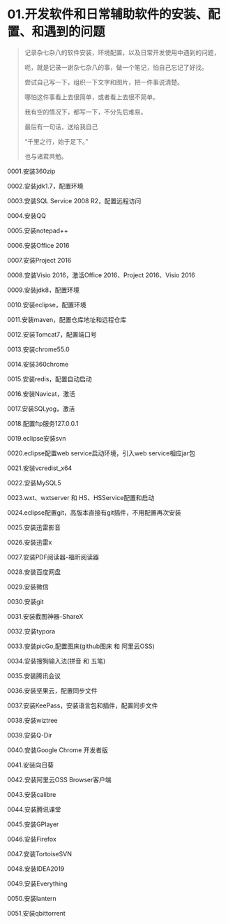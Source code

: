# 01.开发软件和日常辅助软件的安装、配置、和遇到的问题

> 记录杂七杂八的软件安装，环境配置，以及日常开发使用中遇到的问题，
>
> 呃，就是记录一谢杂七杂八的事，做一个笔记，怕自己忘记了好找。
>
> 尝试自己写一下，组织一下文字和图片，把一件事说清楚。
>
> 哪怕这件事看上去很简单，或者看上去很不简单。
>
> 我有空的情况下，都写一下，不分先后难易。
>
> 最后有一句话，送给我自己
>
> “千里之行，始于足下。”
>
> 也与诸君共勉。

0001.安装360zip

0002.安装jdk1.7，配置环境

0003.安装SQL Service 2008 R2，配置远程访问

0004.安装QQ

0005.安装notepad++

0006.安装Office 2016

0007.安装Project 2016

0008.安装Visio 2016，激活Office 2016、Project 2016、Visio 2016

0009.安装jdk8，配置环境

0010.安装eclipse，配置环境

0011.安装maven，配置仓库地址和远程仓库

0012.安装Tomcat7，配置端口号

0013.安装chrome55.0

0014.安装360chrome

0015.安装redis，配置自动启动

0016.安装Navicat，激活

0017.安装SQLyog，激活

0018.配置ftp服务127.0.0.1

0019.eclipse安装svn

0020.eclipse配置web service启动环境，引入web service相应jar包

0021.安装vcredist_x64

0022.安装MySQL5

0023.wxt、wxtserver 和 HS、HSService配置和启动

0024.eclipse配置git，高版本直接有git插件，不用配置再次安装

0025.安装迅雷影音

0026.安装迅雷x

0027.安装PDF阅读器-福昕阅读器

0028.安装百度网盘

0029.安装微信

0030.安装git

0031.安装截图神器-ShareX

0032.安装typora

0033.安装picGo,配置图床(github图床 和 阿里云OSS)

0034.安装搜狗输入法(拼音 和 五笔)

0035.安装腾讯会议

0036.安装坚果云，配置同步文件

0037.安装KeePass，安装语言包和插件，配置同步文件

0038.安装wiztree

0039.安装Q-Dir

0040.安装Google Chrome 开发者版

0041.安装向日葵

0042.安装阿里云OSS Browser客户端

0043.安装calibre

0044.安装腾讯课堂

0045.安装GPlayer

0046.安装Firefox

0047.安装TortoiseSVN

0048.安装IDEA2019

0049.安装Everything

0050.安装lantern

0051.安装qbittorrent